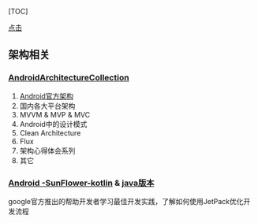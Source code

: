 [TOC]

[点击](#AndroidArchitectureCollection)

## 架构相关

### 	[AndroidArchitectureCollection](./extra/AndroidArchitectureCollection.md)

1. [Android官方架构](./extra/AndroidArchitectureCollection.md#1-Android官方架构)
2. 国内各大平台架构
3. MVVM & MVP & MVC
4. Android中的设计模式
5. Clean Architecture
6. Flux
7. 架构心得体会系列
8. 其它



### [Android -SunFlower-kotlin](https://github.com/googlesamples/android-sunflower) &  [java版本](https://github.com/hatewx/android-sunflower-java)

google官方推出的帮助开发者学习最佳开发实践，了解如何使用JetPack优化开发流程




